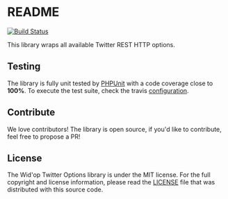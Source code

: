 # README

[![Build Status](https://secure.travis-ci.org/widop/twitter-options.png)](http://travis-ci.org/widop/twitter-options)

This library wraps all available Twitter REST HTTP options.

## Testing

The library is fully unit tested by [PHPUnit](http://www.phpunit.de/) with a code coverage close to **100%**. To
execute the test suite, check the travis [configuration](.travis.yml).

## Contribute

We love contributors! The library is open source, if you'd like to contribute, feel free to propose a PR!

## License

The Wid'op Twitter Options library is under the MIT license. For the full copyright and license information, please
read the [LICENSE](LICENSE) file that was distributed with this source code.

